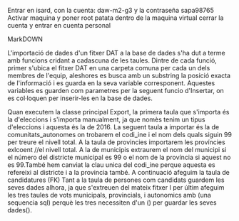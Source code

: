 Entrar en isard, con la cuenta: daw-m2-g3 y la contraseña sapa98765
Activar maquina y poner root patata dentro de la maquina virtual
cerrar la cuenta y entrar en cuenta personal


MarkDOWN

L'importació de dades d'un fitxer DAT a la base de dades s'ha dut a terme amb funcions cridant a cadascuna de les taules.
Dintre de cada funció, primer s'ubica el fitxer DAT en una carpeta comuna per cada un dels membres de l'equip, aleshores es busca amb un substring la posició exacta de l'informació i es guarda en la seva variable corresponent.
Aquestes variables es guarden com parametres per la seguent funcio d'Insertar, on es col·loquen per inserir-les en la base de dades.

Quan executem la classe principal Export, 
la primera taula que s'importa és la d'eleccions i 
s'importa manualment, ja que nomès tenim un tipus d'eleccions i 
aquesta és la de 2016.
La seguent taula a importar és la de comunitats_autonomes on trobarem el codi_ine i el nom dels quals siguin 99 per treure el nivell total.
A la taula de provincies importarem les províncies exlcoent //el nivell total.
A la de municipis extraurem el nom del municipi si el número del districte municipal es 99 o el nom de la província si aquest no es 99.També hem canviat la clau unica del codi_ine perque aquesta es refereixi al districte i a la provincia també.
A continuació afeguim la taula de candidatures (FK)
Tant a la taula de persones com candidats guardem les seves dades alhora, ja que s'extreuen del mateix fitxer
I per últim afeguim les tres taules de vots municipals, provincials, i autonomics amb (una sequencia sql) perquè les tres necessiten d'un () per guardar les seves dades().


